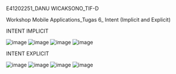 E41202251_DANU WICAKSONO_TIF-D

Workshop Mobile Applications_Tugas 6_ Intent (Implicit and Explicit)

INTENT IMPLICIT

![image](https://user-images.githubusercontent.com/80568927/137514292-79623f85-55bb-454d-91e5-b6b35f474cc2.png)
![image](https://user-images.githubusercontent.com/80568927/137514435-3ae78631-a456-413a-b6ba-1de1604fd826.png)
![image](https://user-images.githubusercontent.com/80568927/137514769-3ac49f59-5cef-456e-a53f-9d88daf68adb.png)
![image](https://user-images.githubusercontent.com/80568927/137514900-6210c774-1d44-45e6-8870-787a4814368d.png)


INTENT EXPLICIT

![image](https://user-images.githubusercontent.com/80568927/137515162-f9661577-db9a-4914-9ab5-36a4ef3b1b19.png)
![image](https://user-images.githubusercontent.com/80568927/137515254-1d9df1c2-d6f7-4d67-a618-07156945592f.png)
![image](https://user-images.githubusercontent.com/80568927/137515339-c1ddb1eb-84c8-4b51-9211-4122182286c2.png)
![image](https://user-images.githubusercontent.com/80568927/137514000-4d4c98d6-4c4b-48d1-aef1-8ac14fcddcfa.png)

